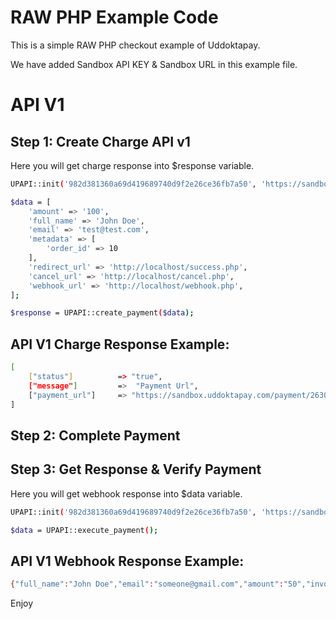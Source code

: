 # RAW PHP Example Code

This is a simple RAW PHP checkout example of Uddoktapay.


We have added Sandbox API KEY & Sandbox URL in this example file.

# API V1

## Step 1: Create Charge API v1

Here you will get charge response into $response variable.

```bash
UPAPI::init('982d381360a69d419689740d9f2e26ce36fb7a50', 'https://sandbox.uddoktapay.com/api/checkout');

$data = [
    'amount' => '100',
    'full_name' => 'John Doe',
    'email' => 'test@test.com',
    'metadata' => [
        'order_id' => 10
    ],
    'redirect_url' => 'http://localhost/success.php',
    'cancel_url' => 'http://localhost/cancel.php',
    'webhook_url' => 'http://localhost/webhook.php',
];

$response = UPAPI::create_payment($data);

```


## API V1 Charge Response Example:

```bash
[ 
    ["status"]          => "true",
    ["message"]         =>  "Payment Url",
    ["payment_url"]     => "https://sandbox.uddoktapay.com/payment/2630d8541026333dd3d186eccba0604da6cb5f40" 
]
```


## Step 2: Complete Payment

## Step 3: Get Response & Verify Payment

Here you will get webhook response into $data variable.

```bash
UPAPI::init('982d381360a69d419689740d9f2e26ce36fb7a50', 'https://sandbox.uddoktapay.com/api/checkout');

$data = UPAPI::execute_payment();
```

## API V1 Webhook Response Example:
```bash
{"full_name":"John Doe","email":"someone@gmail.com","amount":"50","invoice_id":"up123rt","metadata":{"invoice_id":"10"},"payment_method":"bkash","sender_number":"123456789","transaction_id":"azusd346","status":"COMPLETED"}
```



Enjoy
